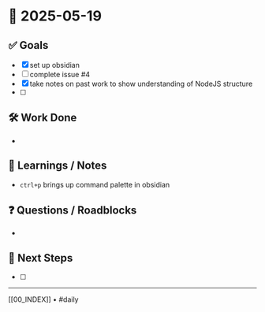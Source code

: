 # 📅 2025-05-19

## ✅ Goals
- [x] set up obsidian
- [ ] complete issue #4
- [x] take notes on past work to show understanding of NodeJS structure
- [ ] 

## 🛠️ Work Done
- 

## 🧠 Learnings / Notes
-  `ctrl+p` brings up command palette in obsidian

## ❓ Questions / Roadblocks
- 

## 🔁 Next Steps
- [ ] 

---
[[00_INDEX]] • #daily
